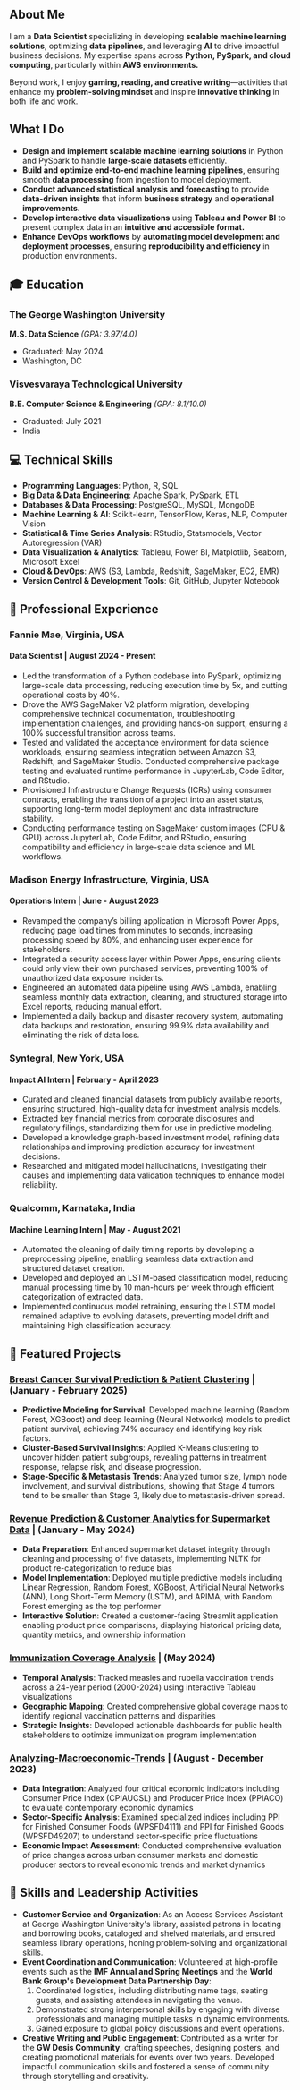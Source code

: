 ## About Me
I am a **Data Scientist** specializing in developing **scalable machine learning solutions**, optimizing **data pipelines**, and leveraging **AI** to drive impactful business decisions. My expertise spans across **Python, PySpark, and cloud computing**, particularly within **AWS environments.**

Beyond work, I enjoy **gaming, reading, and creative writing**—activities that enhance my **problem-solving mindset** and inspire **innovative thinking** in both life and work.

## What I Do
- **Design and implement scalable machine learning solutions** in Python and PySpark to handle **large-scale datasets** efficiently.
- **Build and optimize end-to-end machine learning pipelines**, ensuring smooth **data processing** from ingestion to model deployment.
- **Conduct advanced statistical analysis and forecasting** to provide **data-driven insights** that inform **business strategy** and **operational improvements.**
- **Develop interactive data visualizations** using **Tableau and Power BI** to present complex data in an **intuitive and accessible format.**
- **Enhance DevOps workflows** by **automating model development and deployment processes**, ensuring **reproducibility and efficiency** in production environments.


## 🎓 Education
### The George Washington University
**M.S. Data Science** _(GPA: 3.97/4.0)_
- Graduated: May 2024
- Washington, DC

### Visvesvaraya Technological University
**B.E. Computer Science & Engineering** _(GPA: 8.1/10.0)_
- Graduated: July 2021
- India


## 💻 Technical Skills
- **Programming Languages**: Python, R, SQL
- **Big Data & Data Engineering**: Apache Spark, PySpark, ETL
- **Databases & Data Processing**: PostgreSQL, MySQL, MongoDB
- **Machine Learning & AI**: Scikit-learn, TensorFlow, Keras, NLP, Computer Vision
- **Statistical & Time Series Analysis**: RStudio, Statsmodels, Vector Autoregression (VAR)
- **Data Visualization & Analytics**: Tableau, Power BI, Matplotlib, Seaborn, Microsoft Excel
- **Cloud & DevOps**: AWS (S3, Lambda, Redshift, SageMaker, EC2, EMR)
- **Version Control & Development Tools**: Git, GitHub, Jupyter Notebook


## 💼 Professional Experience
### Fannie Mae, Virginia, USA
#### Data Scientist | August 2024 - Present
- Led the transformation of a Python codebase into PySpark, optimizing large-scale data processing, reducing execution time by 5x, and cutting operational costs by 40%.
- Drove the AWS SageMaker V2 platform migration, developing comprehensive technical documentation, troubleshooting implementation challenges, and providing hands-on support, ensuring a 100% successful transition across teams.
- Tested and validated the acceptance environment for data science workloads, ensuring seamless integration between Amazon S3, Redshift, and SageMaker Studio. Conducted comprehensive package testing and evaluated runtime performance in JupyterLab, Code Editor, and RStudio.
- Provisioned Infrastructure Change Requests (ICRs) using consumer contracts, enabling the transition of a project into an asset status, supporting long-term model deployment and data infrastructure stability.
- Conducting performance testing on SageMaker custom images (CPU & GPU) across JupyterLab, Code Editor, and RStudio, ensuring compatibility and efficiency in large-scale data science and ML workflows.


### Madison Energy Infrastructure, Virginia, USA
#### Operations Intern | June - August 2023
- Revamped the company’s billing application in Microsoft Power Apps, reducing page load times from minutes to seconds, increasing processing speed by 80%, and enhancing user experience for stakeholders.
- Integrated a security access layer within Power Apps, ensuring clients could only view their own purchased services, preventing 100% of unauthorized data exposure incidents.
- Engineered an automated data pipeline using AWS Lambda, enabling seamless monthly data extraction, cleaning, and structured storage into Excel reports, reducing manual effort.
- Implemented a daily backup and disaster recovery system, automating data backups and restoration, ensuring 99.9% data availability and eliminating the risk of data loss.

### Syntegral, New York, USA
#### Impact AI Intern | February - April 2023
- Curated and cleaned financial datasets from publicly available reports, ensuring structured, high-quality data for investment analysis models.
- Extracted key financial metrics from corporate disclosures and regulatory filings, standardizing them for use in predictive modeling.
- Developed a knowledge graph-based investment model, refining data relationships and improving prediction accuracy for investment decisions.
- Researched and mitigated model hallucinations, investigating their causes and implementing data validation techniques to enhance model reliability.

### Qualcomm, Karnataka, India
#### Machine Learning Intern | May - August 2021
- Automated the cleaning of daily timing reports by developing a preprocessing pipeline, enabling seamless data extraction and structured dataset creation.
- Developed and deployed an LSTM-based classification model, reducing manual processing time by 10 man-hours per week through efficient categorization of extracted data.
- Implemented continuous model retraining, ensuring the LSTM model remained adaptive to evolving datasets, preventing model drift and maintaining high classification accuracy.


## 🚀 Featured Projects
<!--### <a href="https://github.com/sowmyamaddali/Medical-Text-Classification" target="_blank" rel="noopener noreferrer">Medical Text Classification</a> | (February 2025 - Present)
- **Developing an NLP pipeline for medical text classification**: Building a pipeline that processes and cleans research abstracts, applies TF-IDF vectorization, and clusters similar abstracts using K-Means, DBSCAN, and Hierarchical Clustering techniques.
- **Exploring dimensionality reduction & feature engineering**: Implementing PCA and t-SNE for high-dimensional visualization and experimenting with TF-IDF and Word2Vec embeddings to improve feature representation for clustering.
- **Evaluating clustering performance for meaningful insights**: Analyzing clustering quality using the Silhouette Score and adjusting hyperparameters to refine topic-based grouping of medical research abstracts.-->


### <a href="https://github.com/sowmyamaddali/Breast-Cancer-METABRIC" target="_blank" rel="noopener noreferrer">Breast Cancer Survival Prediction & Patient Clustering</a> | (January - February 2025)
- **Predictive Modeling for Survival**: Developed machine learning (Random Forest, XGBoost) and deep learning (Neural Networks) models to predict patient survival, achieving 74% accuracy and identifying key risk factors.
- **Cluster-Based Survival Insights**: Applied K-Means clustering to uncover hidden patient subgroups, revealing patterns in treatment response, relapse risk, and disease progression.
- **Stage-Specific & Metastasis Trends**: Analyzed tumor size, lymph node involvement, and survival distributions, showing that Stage 4 tumors tend to be smaller than Stage 3, likely due to metastasis-driven spread.


### <a href="https://github.com/sowmyamaddali/Revenue-Prediction-Customer-Analytics-for-Supermarket-Data" target="_blank" rel="noopener noreferrer">Revenue Prediction & Customer Analytics for Supermarket Data</a> | (January - May 2024)
- **Data Preparation**: Enhanced supermarket dataset integrity through cleaning and processing of five datasets, implementing NLTK for product re-categorization to reduce bias
- **Model Implementation**: Deployed multiple predictive models including Linear Regression, Random Forest, XGBoost, Artificial Neural Networks (ANN), Long Short-Term Memory (LSTM), and ARIMA, with Random Forest emerging as the top performer
- **Interactive Solution**: Created a customer-facing Streamlit application enabling product price comparisons, displaying historical pricing data, quantity metrics, and ownership information


### <a href="https://public.tableau.com/views/Immunization-Activities/Dashboard1?:language=en-US&publish=yes&:sid=&:redirect=auth&:display_count=n&:origin=viz_share_link" target="_blank" rel="noopener noreferrer">Immunization Coverage Analysis</a> | (May 2024)
- **Temporal Analysis**: Tracked measles and rubella vaccination trends across a 24-year period (2000-2024) using interactive Tableau visualizations
- **Geographic Mapping**: Created comprehensive global coverage maps to identify regional vaccination patterns and disparities
- **Strategic Insights**: Developed actionable dashboards for public health stakeholders to optimize immunization program implementation


### <a href="https://github.com/sowmyamaddali/Analyzing-Macroeconomic-Trends" target="_blank" rel="noopener noreferrer">Analyzing-Macroeconomic-Trends</a> | (August - December 2023)
- **Data Integration**: Analyzed four critical economic indicators including Consumer Price Index (CPIAUCSL) and Producer Price Index (PPIACO) to evaluate contemporary economic dynamics
- **Sector-Specific Analysis**: Examined specialized indices including PPI for Finished Consumer Foods (WPSFD4111) and PPI for Finished Goods (WPSFD49207) to understand sector-specific price fluctuations
- **Economic Impact Assessment**: Conducted comprehensive evaluation of price changes across urban consumer markets and domestic producer sectors to reveal economic trends and market dynamics


<!--## 🤝 Volunteer Experience

#### Access Services Assistant | George Washington University
_Washington, D.C | August 2023 - May 2024_

#### Development Data Partnership Day Volunteer | The World Bank Group
_Washington, D.C | October 2023_

#### Economic Development Volunteer | International Monetary Fund
_Washington, D.C | October 2023_
Annual Meeting

#### Economic Development Volunteer | International Monetary Fund
_Washington, D.C | April 2023_
Spring Meeting -->


## 🌟 Skills and Leadership Activities
- **Customer Service and Organization**: As an Access Services Assistant at George Washington University's library, assisted patrons in locating and borrowing books, cataloged and shelved materials, and ensured seamless library operations, honing problem-solving and organizational skills.
- **Event Coordination and Communication**: Volunteered at high-profile events such as the **IMF Annual and Spring Meetings** and the **World Bank Group's Development Data Partnership Day**:
  1. Coordinated logistics, including distributing name tags, seating guests, and assisting attendees in navigating the venue.
  2. Demonstrated strong interpersonal skills by engaging with diverse professionals and managing multiple tasks in dynamic environments.
  3. Gained exposure to global policy discussions and event operations.
- **Creative Writing and Public Engagement**: Contributed as a writer for the **GW Desis Community**, crafting speeches, designing posters, and creating promotional materials for events over two years. Developed impactful communication skills and fostered a sense of community through storytelling and creativity.
